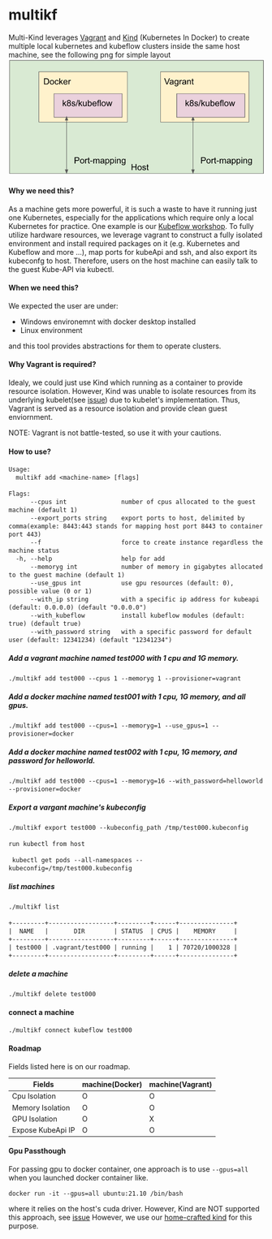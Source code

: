 # multikf
Multi-Kind leverages [Vagrant](https://github.com/hashicorp/vagrant) and [Kind](https://github.com/kubernetes-sigs/kind) (Kubernetes In Docker) to create multiple local kubernetes and kubeflow clusters inside the same host machine, see the following png for simple layout
![flow](./images/intro.png)

#### Why we need this?

As a machine gets more powerful, it is such a waste to have it running just one Kubernetes, especially for the applications which require only a local Kubernetes for practice. One example is our [Kubeflow workshop](https://github.com/footprintai/kubeflow-workshop).
To fully utilize hardware resources, we leverage vagrant to construct a fully isolated environment and install required packages on it (e.g. Kubernetes and Kubeflow and more ...), map ports for kubeApi and ssh, and also export its kubeconfg to host. Therefore, users on the host machine can easily talk to the guest Kube-API via kubectl.

#### When we need this?

We expected the user are under:

- Windows environemnt with docker desktop installed
- Linux environment

and this tool provides abstractions for them to operate clusters.

#### Why Vagrant is required?

Idealy, we could just use Kind which running as a container to provide resource isolation. However, Kind was unable to isolate resources from its underlying kubelet(see [issue](https://github.com/kubernetes-sigs/kind/issues/877)) due to kubelet's implementation. Thus, Vagrant is served as a resource isolation and provide clean guest enviornment.

NOTE: Vagrant is not battle-tested, so use it with your cautions.

#### How to use?

```
Usage:
  multikf add <machine-name> [flags]

Flags:
      --cpus int               number of cpus allocated to the guest machine (default 1)
      --export_ports string    export ports to host, delimited by comma(example: 8443:443 stands for mapping host port 8443 to container port 443)
      --f                      force to create instance regardless the machine status
  -h, --help                   help for add
      --memoryg int            number of memory in gigabytes allocated to the guest machine (default 1)
      --use_gpus int           use gpu resources (default: 0), possible value (0 or 1)
      --with_ip string         with a specific ip address for kubeapi (default: 0.0.0.0) (default "0.0.0.0")
      --with_kubeflow          install kubeflow modules (default: true) (default true)
      --with_password string   with a specific password for default user (default: 12341234) (default "12341234")
```

##### Add a vagrant machine named test000 with 1 cpu and 1G memory.

```
./multikf add test000 --cpus 1 --memoryg 1 --provisioner=vagrant
```
 
 ##### Add a docker machine named test001 with 1 cpu, 1G memory, and all gpus.

```
./multikf add test000 --cpus=1 --memoryg=1 --use_gpus=1 --provisioner=docker
```
 
 
 ##### Add a docker machine named test002 with 1 cpu, 1G memory, and password for helloworld.

```
./multikf add test000 --cpus=1 --memoryg=16 --with_password=helloworld --provisioner=docker
```

##### Export a vargant machine's kubeconfig
```
./multikf export test000 --kubeconfig_path /tmp/test000.kubeconfig

run kubectl from host

 kubectl get pods --all-namespaces --kubeconfig=/tmp/test000.kubeconfig
```


##### list machines

```
./multikf list

+---------+------------------+---------+------+---------------+
|  NAME   |       DIR        | STATUS  | CPUS |    MEMORY     |
+---------+------------------+---------+------+---------------+
| test000 | .vagrant/test000 | running |    1 | 70720/1000328 |
+---------+------------------+---------+------+---------------+
```

##### delete a machine

```
./multikf delete test000

```

#### connect a machine

```
./multikf connect kubeflow test000

```

#### Roadmap

Fields listed here is on our roadmap.

| Fields | machine(Docker) | machine(Vagrant) |
|------|------|------|
| Cpu Isolation | O | O |
| Memory Isolation | O | O |
| GPU Isolation | O | X |
| Expose KubeApi IP | O | O |


#### Gpu Passthough

For passing gpu to docker container, one approach is to use `--gpus=all` when you launched docker container like.

```
docker run -it --gpus=all ubuntu:21.10 /bin/bash

```
where it relies on the host's cuda driver.
However, Kind are NOT supported this approach, see [issue](https://github.com/kubernetes-sigs/kind/pull/1886)
However, we use our [home-crafted kind](https://github.com/footprintai/kind/tree/gpu) for this purpose.
